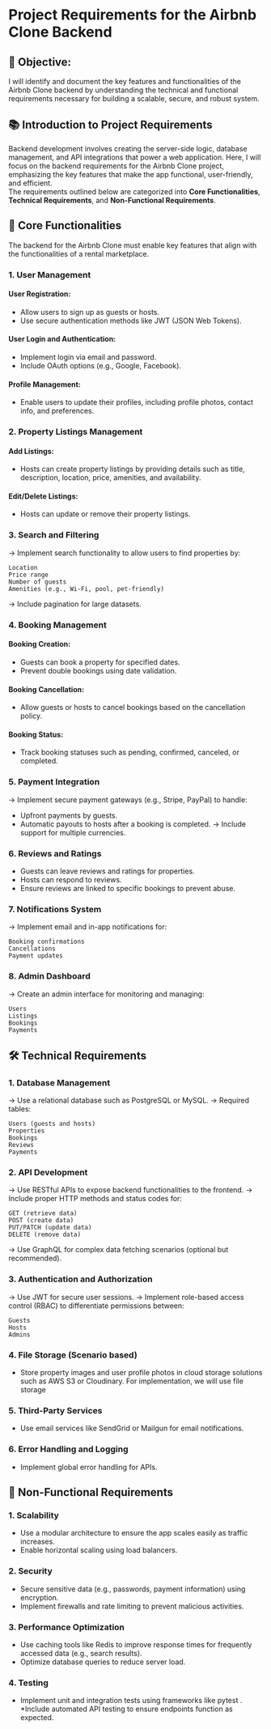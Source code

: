 # Project Requirements for the Airbnb Clone Backend

## 🎯 Objective:
I will identify and document the key features and functionalities of the Airbnb Clone backend by understanding the technical and functional requirements necessary for building a scalable, secure, and robust system.

## 📚 Introduction to Project Requirements
Backend development involves creating the server-side logic, database management, and API integrations that power a web application. Here, I will focus on the backend requirements for the Airbnb Clone project, emphasizing the key features that make the app functional, user-friendly, and efficient.
<br />
The requirements outlined below are categorized into <b>Core Functionalities</b>, <b>Technical Requirements</b>, and <b>Non-Functional Requirements</b>.

## 🔑 Core Functionalities
The backend for the Airbnb Clone must enable key features that align with the functionalities of a rental marketplace.

### 1. User Management

#### User Registration:
* Allow users to sign up as guests or hosts.
* Use secure authentication methods like JWT (JSON Web Tokens).
#### User Login and Authentication:
* Implement login via email and password.
* Include OAuth options (e.g., Google, Facebook).
#### Profile Management:
* Enable users to update their profiles, including profile photos, contact info, and preferences.

### 2. Property Listings Management

#### Add Listings:
* Hosts can create property listings by providing details such as title, description, location, price, amenities, and availability.
#### Edit/Delete Listings:
* Hosts can update or remove their property listings.

### 3. Search and Filtering

-> Implement search functionality to allow users to find properties by:
```
Location
Price range
Number of guests
Amenities (e.g., Wi-Fi, pool, pet-friendly)
```
-> Include pagination for large datasets.

### 4. Booking Management

#### Booking Creation:
* Guests can book a property for specified dates.
* Prevent double bookings using date validation.
#### Booking Cancellation:
* Allow guests or hosts to cancel bookings based on the cancellation policy.
#### Booking Status:
* Track booking statuses such as pending, confirmed, canceled, or completed.

### 5. Payment Integration

-> Implement secure payment gateways (e.g., Stripe, PayPal) to handle:
* Upfront payments by guests.
* Automatic payouts to hosts after a booking is completed.
-> Include support for multiple currencies.

### 6. Reviews and Ratings

* Guests can leave reviews and ratings for properties.
* Hosts can respond to reviews.
* Ensure reviews are linked to specific bookings to prevent abuse.

### 7. Notifications System
-> Implement email and in-app notifications for:
```
Booking confirmations
Cancellations
Payment updates
```

### 8. Admin Dashboard

-> Create an admin interface for monitoring and managing:
```
Users
Listings
Bookings
Payments
```

## 🛠️ Technical Requirements

### 1. Database Management

-> Use a relational database such as PostgreSQL or MySQL.
-> Required tables:
```
Users (guests and hosts)
Properties
Bookings
Reviews
Payments
```

### 2. API Development

-> Use RESTful APIs to expose backend functionalities to the frontend.
-> Include proper HTTP methods and status codes for:
```
GET (retrieve data)
POST (create data)
PUT/PATCH (update data)
DELETE (remove data)
```
-> Use GraphQL for complex data fetching scenarios (optional but recommended).

### 3. Authentication and Authorization
-> Use JWT for secure user sessions.
-> Implement role-based access control (RBAC) to differentiate permissions between:
```
Guests
Hosts
Admins
```

### 4. File Storage (Scenario based)

* Store property images and user profile photos in cloud storage solutions such as AWS S3 or Cloudinary. For implementation, we will use file storage

### 5. Third-Party Services

* Use email services like SendGrid or Mailgun for email notifications.

### 6. Error Handling and Logging

* Implement global error handling for APIs.

## 🚀 Non-Functional Requirements

### 1. Scalability
* Use a modular architecture to ensure the app scales easily as traffic increases.
* Enable horizontal scaling using load balancers.

### 2. Security
* Secure sensitive data (e.g., passwords, payment information) using encryption.
* Implement firewalls and rate limiting to prevent malicious activities.

### 3. Performance Optimization
* Use caching tools like Redis to improve response times for frequently accessed data (e.g., search results).
* Optimize database queries to reduce server load.

### 4. Testing
* Implement unit and integration tests using frameworks like pytest .
*Include automated API testing to ensure endpoints function as expected.

